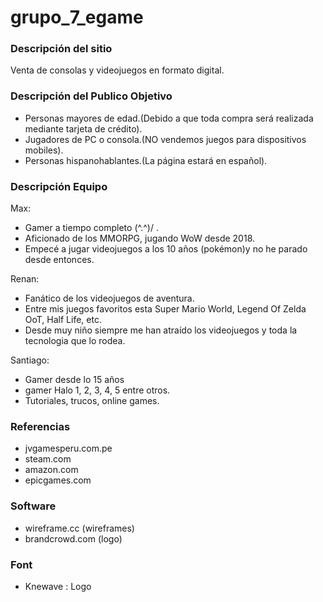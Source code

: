 # grupo_7_egame

### Descripción del sitio
Venta de consolas y videojuegos en formato digital.

### Descripción del Publico Objetivo
- Personas mayores de edad.(Debido a que toda compra será realizada mediante tarjeta de crédito).
- Jugadores de PC o consola.(NO vendemos juegos para dispositivos mobiles).
- Personas hispanohablantes.(La página estará en español). 

### Descripción Equipo
Max:
- Gamer a tiempo completo  \(^.^)/  .
- Aficionado de los MMORPG, jugando WoW desde 2018.
- Empecé a jugar videojuegos a los 10 años (pokémon)y no he parado desde entonces.

Renan:
- Fanático de los videojuegos de aventura.
- Entre mis juegos favoritos esta Super Mario World, Legend Of Zelda OoT, Half Life, etc. 
- Desde muy niño siempre me han atraído los videojuegos y toda la tecnologia que lo rodea.
  
Santiago: 
- Gamer desde lo 15 años
- gamer Halo 1, 2, 3, 4, 5 entre otros.
- Tutoriales, trucos, online games.

### Referencias
- jvgamesperu.com.pe
- steam.com
- amazon.com
- epicgames.com

### Software
- wireframe.cc (wireframes)
- brandcrowd.com (logo)

### Font
- Knewave : Logo


